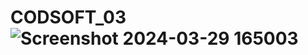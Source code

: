 # CODSOFT_03![Screenshot 2024-03-29 165003](https://github.com/Pratyush-kamal/CODSOFT_03/assets/123267876/f4a9af3a-e86f-4dc8-bd15-967a991c0cad)
